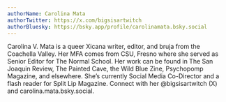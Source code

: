 ```yaml
---
authorName: Carolina Mata
authorTwitter: https://x.com/bigsisartwitch
authorBluesky: https://bsky.app/profile/carolinamata.bsky.social
---
```

Carolina V. Mata is a queer Xicana writer, editor, and bruja from the Coachella Valley. Her MFA comes from CSU, Fresno where she served as Senior Editor for The Normal School. Her work can be found in The San Joaquin Review, The Painted Cave, the Wild Blue Zine, Psychopomp Magazine, and elsewhere. She’s currently Social Media Co-Director and a flash reader for Split Lip Magazine. Connect with her @bigsisartwitch (X) and carolina.mata.bsky.social.